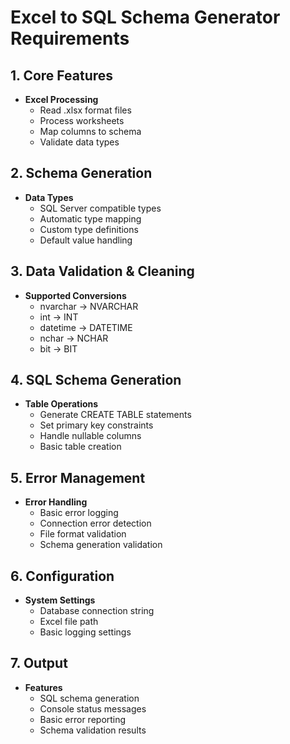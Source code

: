 
# Excel to SQL Schema Generator Requirements

## 1. Core Features

- **Excel Processing**
  - Read .xlsx format files
  - Process worksheets
  - Map columns to schema
  - Validate data types

## 2. Schema Generation

- **Data Types**
  - SQL Server compatible types
  - Automatic type mapping
  - Custom type definitions
  - Default value handling

## 3. Data Validation & Cleaning

- **Supported Conversions**
  - nvarchar → NVARCHAR
  - int → INT
  - datetime → DATETIME
  - nchar → NCHAR
  - bit → BIT

## 4. SQL Schema Generation

- **Table Operations**
  - Generate CREATE TABLE statements
  - Set primary key constraints
  - Handle nullable columns
  - Basic table creation

## 5. Error Management

- **Error Handling**
  - Basic error logging
  - Connection error detection
  - File format validation
  - Schema generation validation

## 6. Configuration

- **System Settings**
  - Database connection string
  - Excel file path
  - Basic logging settings

## 7. Output

- **Features**
  - SQL schema generation
  - Console status messages
  - Basic error reporting
  - Schema validation results